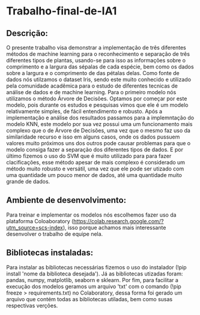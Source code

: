 # Trabalho-final-de-IA1

## Descrição:
  O presente trabalho visa demonstrar a implementação de três diferentes  métodos de machine learning para o reconhecimento e separação de três  diferentes tipos de  plantas, usando-se para isso as informações sobre o comprimento e a largura das sépalas de cada espécie, bem como os dados sobre a largura e o comprimento de das pétalas delas. 
  Como fonte de dados nós utilzamos o dataset Iris, sendo este muito conhecido e utilizado pela comunidade acadêmica para o estudo de diferentes tecnicas de análise de dados e de machine learning.
  Para o primeiro modelo nós utilizamos o método Árvore de Decisões. Optamos por começar por este modelo, pois durante os estudos e pesquisas vimos que ele é um modelo relativamente simples, de fácil entendimento e robusto.
  Após a implementação e análise dos resultados passamos para a implemntação do modelo KNN, este modelo por sua vez possui uma um funcionamento mais complexo que o de Árvore de Decisões, uma vez que o mesmo faz uso da similaridade recurso e isso em alguns casos, onde os dados pussuem valores muito próximos uns dos outros pode causar problemas para que o modelo consiga fazer a separação dos diferentes tipos de dados.
  E por último fizemos o uso do SVM que é muito utilizado para para fazer clacificações, esse método apesar de mais complexo é considerado um método muito robusto e versátil, uma vez que ele pode ser utizado com uma quantidade um pouco menor de dados, até uma quantidade muito grande de dados.
  
 ## Ambiente de desenvolvimento:
   Para treinar e implementar os modelos nós escolhemos fazer uso da plataforma Coloaboratory (https://colab.research.google.com/?utm_source=scs-index), isso porque achamos mais interessante desenvolver o trabalho de equipe nela. 
   
   ## Bibliotecas instaladas:
   Para instalar as bibliotecas necessárias fizemos o uso do instalador (!pip install 'nome da biblioteca desejada'). 
   Já as bibliotecas utizadas foram: pandas, numpy, matplotlib, seaborn e sklearn.
   Por fim, para facilitar a execução dos modelos geramos um arquivo 'txt' com o comando (!pip freeze > requirements.txt) no Colaboratory, dessa forma foi gerado um arquivo que contém todas as bibliotecas utiladas, bem como susas respectivas verções.
